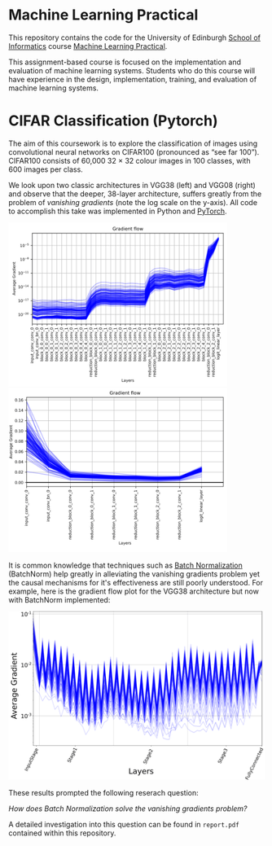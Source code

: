 # Machine Learning Practical

This repository contains the code for the University of Edinburgh [School of Informatics](http://www.inf.ed.ac.uk) course [Machine Learning Practical](http://www.inf.ed.ac.uk/teaching/courses/mlp/).

This assignment-based course is focused on the implementation and evaluation of machine learning systems. Students who do this course will have experience in the design, implementation, training, and evaluation of machine learning systems.

# CIFAR Classification (Pytorch)
The aim of this coursework is to explore the classification of images using convolutional neural networks on CIFAR100 (pronounced as “see far 100”). CIFAR100 consists of 60,000 32 × 32 colour images in 100 classes, with 600 images per class. 

We look upon two classic architectures in VGG38 (left) and VGG08 (right) and observe that the deeper, 38-layer architecture, suffers greatly from the problem of *vanishing gradients* (note the log scale on the y-axis). All code to accomplish this take was implemented in Python and [PyTorch](https://pytorch.org/).

<p float="left">
  <img src="images/vgg38_grads-1.png" width="430" />
  <img src="images/vgg08_grads-1.png" width="430" > 
</p>

It is common knowledge that techniques such as [Batch Normalization](https://arxiv.org/pdf/1502.03167v3.pdf) (BatchNorm) help greatly in alleviating the vanishing gradients problem yet the causal mechanisms for it's effectiveness are still poorly understood. For example, here is the gradient flow plot for the VGG38 architecture but now with BatchNorm implemented:

![](images/grad_flow2_bn-1.png)

These results prompted the following reserach question:

*How does Batch Normalization solve the vanishing gradients problem?*

A detailed investigation into this question can be found in `report.pdf` contained within this repository.

